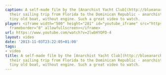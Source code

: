 ```yaml
---
caption: A self-made film by the [Anarchist Yacht Club](http://blueanarchy.org/) about
  their sailing trip from Florida to the Dominican Republic - anarchist style in a
  tiny old boat, without engine. Such a great video to watch.
player: <iframe width="500" height="281" id="youtube_iframe" src="https://www.youtube.com/embed/2lwbHYOFD-4?feature=oembed&amp;enablejsapi=1&amp;origin=https://safe.txmblr.com&amp;wmode=opaque"
  frameborder="0" allowfullscreen></iframe>
url: https://www.youtube.com/watch?v=2lwbHYOFD-4
layout: video
date: '2013-11-03T23:22:05+01:00'
tags:
- video
title: A self-made film by the [Anarchist Yacht Club](http://blueanarchy.org/) about
  their sailing trip from Florida to the Dominican Republic - anarchist style in a
  tiny old boat, without engine. Such a great video to watch.
---
```

